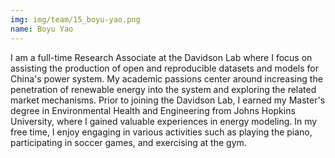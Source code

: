```yaml
---
img: img/team/15_boyu-yao.png
name: Boyu Yao
---
```



I am a full-time Research Associate at the Davidson Lab where I focus on assisting the production of open and reproducible datasets and models for China's power system. My academic passions center around increasing the penetration of renewable energy into the system and exploring the related market mechanisms. Prior to joining the Davidson Lab, I earned my Master's degree in Environmental Health and Engineering from Johns Hopkins University, where I gained valuable experiences in energy modeling. In my free time, I enjoy engaging in various activities such as playing the piano, participating in soccer games, and exercising at the gym.

